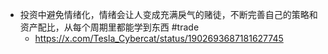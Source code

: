 - 投资中避免情绪化，情绪会让人变成充满戾气的赌徒，不断完善自己的策略和资产配比，从每个周期里都能学到东西 #trade
	- https://x.com/Tesla_Cybercat/status/1902693687181627745